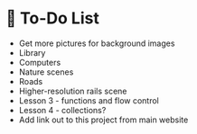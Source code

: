 # :bookmark_tabs: To-Do List

 - Get more pictures for background images
  - Library
  - Computers
  - Nature scenes
  - Roads
  - Higher-resolution rails scene
- Lesson 3 - functions and flow control
- Lesson 4 - collections?
- Add link out to this project from main website